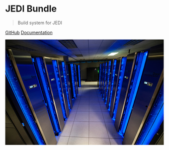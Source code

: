 # JEDI Bundle

> Build system for JEDI

[GitHub](https://github.com/GEOS-ESM/jedi-bundle)
[Documentation](#introduction)

![](_media/hpc.jpeg)
